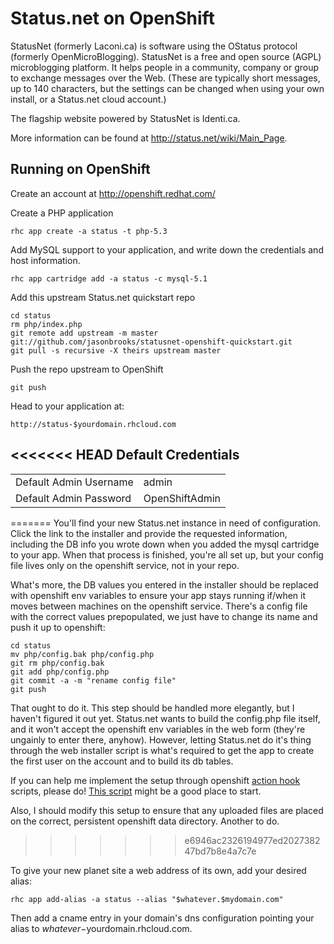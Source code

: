 Status.net on OpenShift
=========================

StatusNet (formerly Laconi.ca) is software using the OStatus protocol (formerly OpenMicroBlogging). StatusNet is a free and open source (AGPL) microblogging platform. It helps people in a community, company or group to exchange messages over the Web. (These are typically short messages, up to 140 characters, but the settings can be changed when using your own install, or a Status.net cloud account.)

The flagship website powered by StatusNet is Identi.ca.

More information can be found at http://status.net/wiki/Main_Page.

Running on OpenShift
--------------------

Create an account at http://openshift.redhat.com/

Create a PHP application

	rhc app create -a status -t php-5.3

Add MySQL support to your application, and write down the credentials and host information.
    
	rhc app cartridge add -a status -c mysql-5.1
    
Add this upstream Status.net quickstart repo

	cd status
	rm php/index.php
	git remote add upstream -m master git://github.com/jasonbrooks/statusnet-openshift-quickstart.git
	git pull -s recursive -X theirs upstream master

Push the repo upstream to OpenShift

	git push        

Head to your application at:

	http://status-$yourdomain.rhcloud.com

<<<<<<< HEAD
Default Credentials
-------------------
<table>
<tr><td>Default Admin Username</td><td>admin</td></tr>
<tr><td>Default Admin Password</td><td>OpenShiftAdmin</td></tr>
</table>
=======
You'll find your new Status.net instance in need of configuration. Click the link to the installer and provide the requested information, including the DB info you wrote down when you added the mysql cartridge to your app. When that process is finished, you're all set up, but your config file lives only on the openshift service, not in your repo. 

What's more, the DB values you entered in the installer should be replaced with openshift env variables to ensure your app stays running if/when it moves between machines on the openshift service. There's a config file with the correct values prepopulated, we just have to change its name and push it up to openshift:

	cd status
	mv php/config.bak php/config.php
	git rm php/config.bak
	git add php/config.php
	git commit -a -m "rename config file"
	git push
	
That ought to do it. This step should be handled more elegantly, but I haven't figured it out yet. Status.net wants to build the config.php file itself, and it won't accept the openshift env variables in the web form (they're ungainly to enter there, anyhow). However, letting Status.net do it's thing through the web installer script is what's required to get the app to create the first user on the account and to build its db tables.

If you can help me implement the setup through openshift [action hook](https://github.com/openshift/wordpress-example/blob/master/.openshift/action_hooks/deploy) scripts, please do! [This script](https://github.com/jasonbrooks/statusnet-openshift-quickstart/blob/master/php/scripts/setup_status_network.sh) might be a good place to start.

Also, I should modify this setup to ensure that any uploaded files are placed on the correct, persistent openshift data directory. Another to do.
>>>>>>> e6946ac2326194977ed202738247bd7b8e4a7c7e

To give your new planet site a web address of its own, add your desired alias:

	rhc app add-alias -a status --alias "$whatever.$mydomain.com"

Then add a cname entry in your domain's dns configuration pointing your alias to $whatever-$yourdomain.rhcloud.com.
